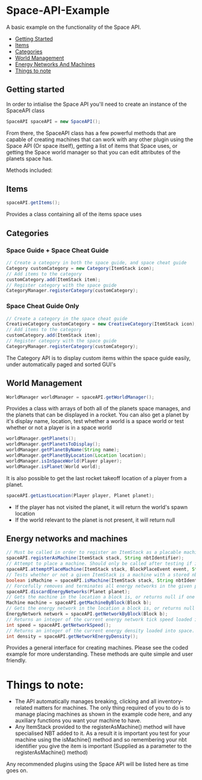 # Space-API-Example
A basic example on the functionality of the Space API. 
* [Getting Started](https://github.com/Z4OLLIEZ4/Space-API-Example/blob/main/README.md#getting-started)
* [Items](https://github.com/Z4OLLIEZ4/Space-API-Example/blob/main/README.md#items)
* [Categories](https://github.com/Z4OLLIEZ4/Space-API-Example/blob/main/README.md#categories)
* [World Management](https://github.com/Z4OLLIEZ4/Space-API-Example/blob/main/README.md#world-management)
* [Energy Networks And Machines](https://github.com/Z4OLLIEZ4/Space-API-Example/blob/main/README.md#energy-networks-and-machines)
* [Things to note](https://github.com/Z4OLLIEZ4/Space-API-Example/blob/main/README.md#things-to-note)

## Getting started
In order to intialise the Space API you'll need to create an instance of the SpaceAPI class
```java
SpaceAPI spaceAPI = new SpaceAPI();
```
From there, the SpaceAPI class has a few powerful methods that are capable of creating machines that can work with any other plugin using the Space API (Or space itself), getting a list of items that Space uses, or getting the Space world manager so that you can edit attributes of the planets space has.

Methods included:
## Items
```java
spaceAPI.getItems();
```
Provides a class containing all of the items space uses
## Categories
### Space Guide + Space Cheat Guide
```java
// Create a category in both the space guide, and space cheat guide
Category customCategory = new Category(ItemStack icon);
// Add items to the category
customCategory.add(ItemStack item);
// Register category with the space guide
CategoryManager.registerCategory(customCategory);
```
### Space Cheat Guide Only
```java
// Create a category in the space cheat guide
CreativeCategory customCategory = new CreativeCategory(ItemStack icon);
// Add items to the category
customCategory.add(ItemStack item);
// Register category with the space guide
CategoryManager.registerCategory(customCategory);
```
The Category API is to display custom items within the space guide easily, under automatically paged and sorted GUI's
## World Management
```java
WorldManager worldManager = spaceAPI.getWorldManager();
```
Provides a class with arrays of both all of the planets space manages, and the planets that can be displayed in a rocket. You can also get a planet by it's display name, location, test whether a world is a space world or test whether or not a player is in a space world
```java
worldManager.getPlanets();
worldManager.getPlanetsToDisplay();
worldManager.getPlanetByName(String name);
worldManager.getPlanetByLocation(Location location);
worldManager.isInSpaceWorld(Player player);
worldManager.isPlanet(World world);
```

It is also possible to get the last rocket takeoff location of a player from a planet.
```java
spaceAPI.getLastLocation(Player player, Planet planet);
```
* If the player has not visited the planet, it will return the world's spawn location
* If the world relevant to the planet is not present, it will return null

## Energy networks and machines
```java
// Must be called in order to register an ItemStack as a placable machine. Stores an nbtIdentifier within the item to test for later.
spaceAPI.registerAsMachine(ItemStack stack, String nbtIdentifier);
// Attempt to place a machine. Should only be called after testing if isMachine() is true for the held ItemStack
spaceAPI.attemptPlaceMachine(ItemStack stack, BlockPlaceEvent event, String nbtIdentifier);
// Tests whether or not a given ItemStack is a machine with a stored nbtIdentifier
boolean isMachine = spaceAPI.isMachine(ItemStack stack, String nbtIdentifier);
// Forcefully removes and terminates all energy networks in the given planet. This action is irreversible.
spaceAPI.discardEnergyNetworks(Planet planet);
// Gets the machine in the location a block is, or returns null if one is not present
Machine machine = spaceAPI.getMachineByBlock(Block b);
// Gets the energy network in the location a block is, or returns null if one is not present
EnergyNetwork network = spaceAPI.getNetworkByBlock(Block b);
// Returns an integer of the current energy network tick speed loaded into space. Will auto-throttle for performance
int speed = spaceAPI.getNetworkSpeed();
// Returns an integer of the current energy density loaded into space. Will auto-throttle for performance
int density = spaceAPI.getNetworkEnergyDensity();
```
Provides a general interface for creating machines. Please see the coded example for more understanding. These methods are quite simple and user friendly.


# Things to note:
* The API automatically manages breaking, clicking and all inventory-related matters for machines. The only thing required of you to do is to manage placing machines as shown in the example code here, and any auxiliary functions you want your machine to have.
* Any ItemStack provided to the registerAsMachine() method will have specialised NBT added to it. As a result it is important you test for your machine using the isMachine() method and so remembering your nbt identifier you give the item is important (Supplied as a parameter to the registerAsMachine() method)

Any recommended plugins using the Space API will be listed here as time goes on.
